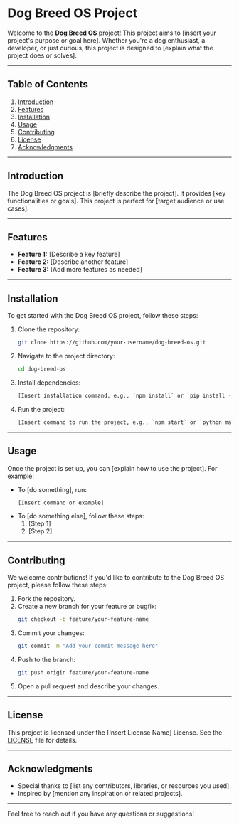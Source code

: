# Dog Breed OS Project

Welcome to the **Dog Breed OS** project! This project aims to [insert your project's purpose or goal here]. Whether you're a dog enthusiast, a developer, or just curious, this project is designed to [explain what the project does or solves].

---

## Table of Contents
1. [Introduction](#introduction)
2. [Features](#features)
3. [Installation](#installation)
4. [Usage](#usage)
5. [Contributing](#contributing)
6. [License](#license)
7. [Acknowledgments](#acknowledgments)

---

## Introduction
The Dog Breed OS project is [briefly describe the project]. It provides [key functionalities or goals]. This project is perfect for [target audience or use cases].

---

## Features
- **Feature 1:** [Describe a key feature]
- **Feature 2:** [Describe another feature]
- **Feature 3:** [Add more features as needed]

---

## Installation
To get started with the Dog Breed OS project, follow these steps:

1. Clone the repository:
   ```bash
   git clone https://github.com/your-username/dog-breed-os.git
   ```
2. Navigate to the project directory:
   ```bash
   cd dog-breed-os
   ```
3. Install dependencies:
   ```bash
   [Insert installation command, e.g., `npm install` or `pip install -r requirements.txt`]
   ```
4. Run the project:
   ```bash
   [Insert command to run the project, e.g., `npm start` or `python main.py`]
   ```

---

## Usage
Once the project is set up, you can [explain how to use the project]. For example:
- To [do something], run:
  ```bash
  [Insert command or example]
  ```
- To [do something else], follow these steps:
  1. [Step 1]
  2. [Step 2]

---

## Contributing
We welcome contributions! If you'd like to contribute to the Dog Breed OS project, please follow these steps:
1. Fork the repository.
2. Create a new branch for your feature or bugfix:
   ```bash
   git checkout -b feature/your-feature-name
   ```
3. Commit your changes:
   ```bash
   git commit -m "Add your commit message here"
   ```
4. Push to the branch:
   ```bash
   git push origin feature/your-feature-name
   ```
5. Open a pull request and describe your changes.

---

## License
This project is licensed under the [Insert License Name] License. See the [LICENSE](LICENSE) file for details.

---

## Acknowledgments
- Special thanks to [list any contributors, libraries, or resources you used].
- Inspired by [mention any inspiration or related projects].

---

Feel free to reach out if you have any questions or suggestions!

